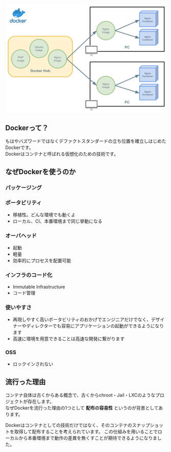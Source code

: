 ![map](imgs/map.png)

## Dockerって？
もはやバズワードではなくデファクトスタンダードの立ち位置を確立しはじめたDockerです。  
Dockerはコンテナと呼ばれる仮想化のための技術です。


## なぜDockerを使うのか

### パッケージング

### ポータビリティ
* 移植性。どんな環境でも動くよ
* ローカル、CI、本番環境まで同じ挙動になる

### オーバヘッド
* 起動
* 軽量
* 効率的にプロセスを配置可能

### インフラのコード化
* Immutable Infrastructure
* コード管理

### 使いやすさ
* 再現しやすく高いポータビリティのおかげでエンジニアだけでなく、デザイナーやディレクターでも容易にアプリケーションの起動ができるようになります
* 高速に環境を用意できることは高速な開発に繋がります

### OSS
* ロックインされない


## 流行った理由
コンテナ自体は古くからある概念で、古くからchroot・Jail・LXCのようなプロジェクトが存在します。  
なぜDockerを流行った理由の1つとして **配布の容易性** というのが背景としてあります。  

Dockerはコンテナとしての技術だけではなく、そのコンテナのスナップショットを取得して配布することを考えられています。
この仕組みを用いることでローカルから本番環境まで動作の差異を無くすことが期待できるようになりました。
